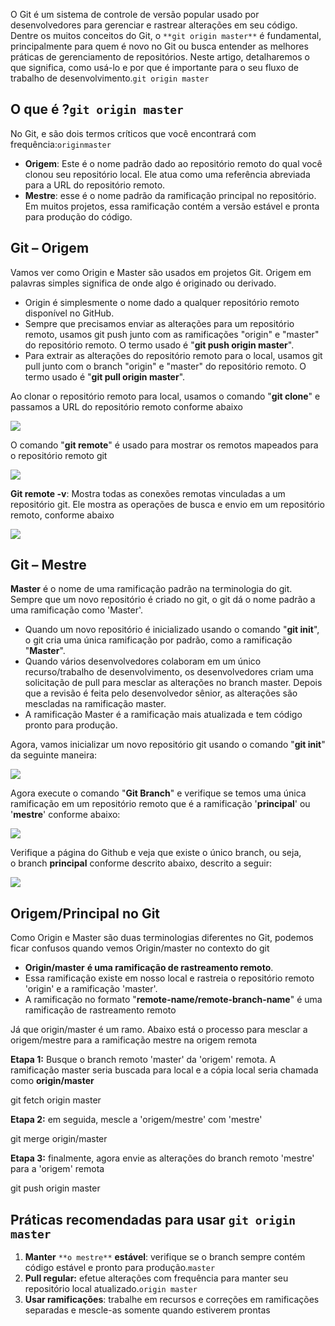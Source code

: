 O Git é um sistema de controle de versão popular usado por desenvolvedores para gerenciar e rastrear alterações em seu código. Dentre os muitos conceitos do Git, o `**git origin master**` é fundamental, principalmente para quem é novo no Git ou busca entender as melhores práticas de gerenciamento de repositórios. Neste artigo, detalharemos o que significa, como usá-lo e por que é importante para o seu fluxo de trabalho de desenvolvimento.`git origin master`

## O que é ?`git origin master`

No Git, e são dois termos críticos que você encontrará com frequência:`originmaster`

- **Origem**: Este é o nome padrão dado ao repositório remoto do qual você clonou seu repositório local. Ele atua como uma referência abreviada para a URL do repositório remoto.
- **Mestre**: esse é o nome padrão da ramificação principal no repositório. Em muitos projetos, essa ramificação contém a versão estável e pronta para produção do código.

## **Git – Origem**

Vamos ver como Origin e Master são usados em projetos Git. Origem em palavras simples significa de onde algo é originado ou derivado.

- Origin é simplesmente o nome dado a qualquer repositório remoto disponível no GitHub.
- Sempre que precisamos enviar as alterações para um repositório remoto, usamos git push junto com as ramificações "origin" e "master" do repositório remoto. O termo usado é "**git push origin master**".
- Para extrair as alterações do repositório remoto para o local, usamos git pull junto com o branch "origin" e "master" do repositório remoto. O termo usado é "**git pull origin master**".

Ao clonar o repositório remoto para local, usamos o comando "**git clone**" e passamos a URL do repositório remoto conforme abaixo

![](https://media.geeksforgeeks.org/wp-content/uploads/20220313224838/gitclone.JPG)

O comando "**git remote**" é usado para mostrar os remotos mapeados para o repositório remoto git

![](https://media.geeksforgeeks.org/wp-content/uploads/20220313225514/gitremote.JPG)

**Git remote -v**: Mostra todas as conexões remotas vinculadas a um repositório git. Ele mostra as operações de busca e envio em um repositório remoto, conforme abaixo

![](https://media.geeksforgeeks.org/wp-content/uploads/20220313225952/gitremotev.JPG)

## **Git – Mestre**

**Master** é o nome de uma ramificação padrão na terminologia do git. Sempre que um novo repositório é criado no git, o git dá o nome padrão a uma ramificação como 'Master'.

- Quando um novo repositório é inicializado usando o comando "**git init**", o git cria uma única ramificação por padrão, como a ramificação "**Master**".
- Quando vários desenvolvedores colaboram em um único recurso/trabalho de desenvolvimento, os desenvolvedores criam uma solicitação de pull para mesclar as alterações no branch master. Depois que a revisão é feita pelo desenvolvedor sênior, as alterações são mescladas na ramificação master.
- A ramificação Master é a ramificação mais atualizada e tem código pronto para produção.

Agora, vamos inicializar um novo repositório git usando o comando "**git init**" da seguinte maneira:

![](https://media.geeksforgeeks.org/wp-content/uploads/20220313231732/gitinit.JPG)

Agora execute o comando "**Git Branch**" e verifique se temos uma única ramificação em um repositório remoto que é a ramificação '**principal**' ou '**mestre**' conforme abaixo:

![](https://media.geeksforgeeks.org/wp-content/uploads/20220313232236/gitbranch.JPG)

Verifique a página do Github e veja que existe o único branch, ou seja, o branch **principal** conforme descrito abaixo, descrito a seguir:

![](https://media.geeksforgeeks.org/wp-content/uploads/20220313233117/githubui.JPG)

## **Origem/Principal no Git**

Como Origin e Master são duas terminologias diferentes no Git, podemos ficar confusos quando vemos Origin/master no contexto do git

- **Origin/master** **é uma ramificação de rastreamento remoto**.
- Essa ramificação existe em nosso local e rastreia o repositório remoto 'origin' e a ramificação 'master'.
- A ramificação no formato "**remote-name/remote-branch-name**" é uma ramificação de rastreamento remoto

Já que origin/master é um ramo. Abaixo está o processo para mesclar a origem/mestre para a ramificação mestre na origem remota

**Etapa 1:** Busque o branch remoto 'master' da 'origem' remota. A ramificação master seria buscada para local e a cópia local seria chamada como **origin/master**

git fetch origin master

**Etapa 2:** em seguida, mescle a 'origem/mestre' com 'mestre'

git merge origin/master

**Etapa 3:** finalmente, agora envie as alterações do branch remoto 'mestre' para a 'origem' remota

git push origin master

## Práticas recomendadas para usar `git origin master`

1. **Manter** `**o mestre**` **estável**: verifique se o branch sempre contém código estável e pronto para produção.`master`
2. **Pull regular:** efetue alterações com frequência para manter seu repositório local atualizado.`origin master`
3. **Usar ramificações**: trabalhe em recursos e correções em ramificações separadas e mescle-as somente quando estiverem prontas


